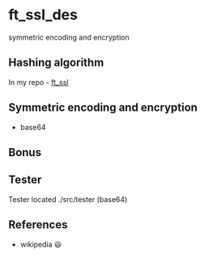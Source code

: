 # ft_ssl_des
symmetric encoding and encryption

## Hashing algorithm
In my repo - [ft_ssl](https://github.com/CroWcbr/ft_ssl)

## Symmetric encoding and encryption
- base64

## Bonus

## Tester
Tester located ./src/tester (base64)

## References
- wikipedia :smiley: